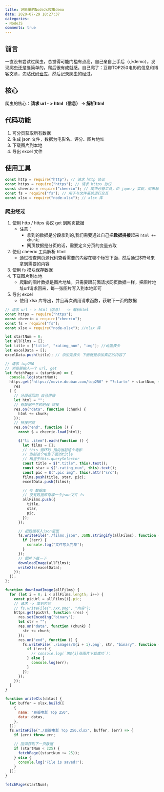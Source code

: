 ```yaml
---
title: 记简单的NodeJs爬虫demo
date: 2020-07-29 10:27:37
categories:
- NodeJS
comments: true
---
```


## 前言

一直没有尝试过爬虫，总觉得可能门槛有点高，自己亲自上手后（小demo），发现爬虫还是挺简单的，爬后很有成就感。自己爬了：豆瓣TOP250电影的信息和博客文章，先贴[代码仓库](https://github.com/ZhangWei2222/NodeCrawler.git)，然后记录爬虫的经过。

<!-- more -->



## 核心

爬虫的核心：**请求 url - > html（信息） -> 解析html**



## 代码功能

1. 可分页获取所有数据
2. 生成 json 文件，数据为电影名、评分、图片地址
3. 下载图片到本地
4. 导出 excel 文件



## 使用工具

```js
const http = require("http"); // 请求 http 协议
const https = require("https"); // 请求 https 协议
const cheerio = require("cheerio"); // 爬虫必备工具，由 jquery 实现，用来解析 html 非常方便的工具
const fs = require("fs"); // 用于与文件系统进行交互
const xlsx = require("node-xlsx"); // xlsx 库
```



### 爬虫经过

1. 使用 http / https 协议 get 到网页数据
   - 注意：
     - 拿到的数据是分段拿到的,我们需要通过自己把**数据拼接**起来 `html += chunk;`
     - 网页数据是分页的话，需要定义分页的变量去取
2. 使用 cheerio 工具解析 html
   - 通过检查网页源代码查看需要的内容在哪个标签下面，然后通过$符号来拿到需要的内容
3. 使用 fs 模块保存数据
4. 下载图片到本地
   - 爬取的图片数据是图片地址，只需要跟前面请求网页数据一样，把图片地址url请求回来，每一张图片写入到本地即可
5. 导出 excel
   - 使用 xlsx 库导出，并且再次调用请求函数，获取下一页的数据

```js
// 请求 url - > html（信息）  -> 解析html
const https = require("https");
const cheerio = require("cheerio");
const fs = require("fs");
const xlsx = require("node-xlsx"); //xlsx 库

let startNum = 0;
let allFilms = [];
let title = ["title", "rating_num", "img"]; //设置表头
let excelData = [];
excelData.push(title); // 添加完表头 下面就是添加真正的内容了

// 请求 top250
// 浏览器输入一个 url, get
let fetchPage = (startNum) => {
  console.log(startNum);
  https.get("https://movie.douban.com/top250" + "?start=" + startNum, function (
    res
  ) {
    // 分段返回的 自己拼接
    let html = "";
    // 有数据产生的时候 拼接
    res.on("data", function (chunk) {
      html += chunk;
    });
    // 拼接完成
    res.on("end", function () {
      const $ = cheerio.load(html);

      $("li .item").each(function () {
        let films = [];
        // this 循环时 指向当前这个电影
        // 当前这个电影下面的title
        // 相当于this.querySelector
        const title = $(".title", this).text();
        const star = $(".rating_num", this).text();
        const pic = $(".pic img", this).attr("src");
        films.push(title, star, pic);
        excelData.push(films);

        // 存 数据库
        // 没有数据库存成一个json文件 fs
        allFilms.push({
          title,
          star,
          pic,
        });
      });

      // 把数组写入json里面
      fs.writeFile("./films.json", JSON.stringify(allFilms), function (err) {
        if (!err) {
          console.log("文件写入完毕");
        }
      });
      // 图片下载一下
      downloadImage(allFilms);
      writeXls(excelData);
    });
  });
};

function downloadImage(allFilms) {
  for (let i = 0; i < allFilms.length; i++) {
    const picUrl = allFilms[i].pic;
    // 请求 -> 拿到内容
    // fs.writeFile("./xx.png", "内容");
    https.get(picUrl, function (res) {
      res.setEncoding("binary");
      let str = "";
      res.on("data", function (chunk) {
        str += chunk;
      });
      res.on("end", function () {
        fs.writeFile(`./images/${i + 1}.png`, str, "binary", function (err) {
          if (!err) {
            // console.log(`第${i}张图片下载成功`);
          } else {
            console.log(err);
          }
        });
      });
    });
  }
}

function writeXls(datas) {
  let buffer = xlsx.build([
    {
      name: "豆瓣电影 Top 250",
      data: datas,
    },
  ]);
  fs.writeFile("./豆瓣电影 Top 250.xlsx", buffer, (err) => {
    if (err) throw err;

    // 回调获取下一页数据
    if (startNum < 225) {
      fetchPage((startNum += 25));
    } else {
      console.log("File is saved!");
    }
  });
}

fetchPage(startNum);
```

